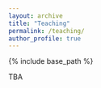 ```yaml
---
layout: archive
title: "Teaching"
permalink: /teaching/
author_profile: true
---
```


{% include base_path %}

TBA

<!---
## Lecturer
* a.y. 2023/24 
    * <em>“Discrete Mathematics & Theory 2”</em>, CET Academic Programs for Virginia University, Siena, Italy. Teaching (24h.)

## Teaching assistance
* a.y. 2024/2025
    * <em>“Advanced Programming”</em>, Master Degree in Data Science and Scientific Computing, SISSA/ University of Trieste. Teaching assistance (14h.)
* a.y. 2022/23
    * <em>“Mathematical Analysis 2”</em>, first cycle degree in Mathematics/Information Engineering/Physics, University of Siena. Teaching assistance (50h.)

* a.y. 2021/22
    * <em>“Mathematical Analysis 2”</em>, first cycle degree in Mathematics/Information Engineering/Physics. Teaching assistance (50h.)
    * <em>“Numerical Calculus”</em>, first cycle degree in Mathematics/Information Engineering/Physics. Teaching assistance (20h.)
    * <em>“Linear Algebra”</em>, first cycle degree in Mathematics/Information Engineering/Physics. Teaching assistance (30h.)

* a.y. 2020/21
    * <em>“Linear Algebra”</em>, first cycle degree in Mathematics/Information Engineering/Physics. Teaching assistance (50h.)

* a.y. 2019/20 
    * <em>Invited lesson in Numerical Analysis</em>, Master degree in Applied Mathematics, University of Siena.

## Supervision

* Co-supervision of 1 Master's degree thesis in Mathematics, Concordia University, Montréal (CA)
    * K. Ajavon (2024). Surrogate Models for diffusion on graphs: a high-dimensional polynomial approach

* Co-supervision of 2 Master’s degree thesis in Applied Mathematics, University of Siena
   * H. C. Konan (2021). One Dimensional Model of Navier-Stokes Equations for the Arterial Blood Flow
   * F. Cenni (2020). Different classes of tensors for modeling rater agreement data

* Co-supervision of 2 Bachelor’s degree thesis in Mathematics, University of Siena
   * S. Corsi (2023). Studio di formule di quadratura per l'approssimazione numerica di integrali singolari ed ipersingolari
   * D. Bagno (2023). Analisi di sopravvivenza su dati clinici tramite il metodo di Kaplan-Meier

-->
